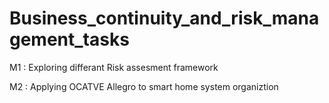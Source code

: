 # Business_continuity_and_risk_management_tasks

M1 : Exploring differant Risk assesment framework

M2 : Applying OCATVE Allegro to smart home system organiztion
